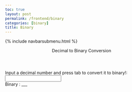 ```yaml
---
toc: true
layout: post
permalink: /frontend/binary
categories: [binary]
title: Binary 
---
```


{% include navbarsubmenu.html %}

<div class="container bg-primary">
    <header class="pb-3 mb-4 border-bottom border-primary text-dark">
        <span class="fs-4">Decimal to Binary Conversion</span>
    </header>
    <form>
        <div class="form-group row">
            Input a decimal number and press tab to convert it to binary!:
            <div>
                <input onblur="convert()" type="text" name="decimal" id="decimal"/><br>
            </div>
        </div>
        <div class="form-group row">
            Binary : <span id="binary" >___</span>
        </div>
    </form>
</div>

<script>
    function convert(){
        var array = document.getElementsByName('decimal');
        if (array[array.length-1].value.length != 0) {
            var binary = [];
            var decimal = parseInt(array[0].value)
            var rem;
            if (decimal == "0") {
                binary.unshift("0");
            }
            else if(parseInt(array[0].value)) {
                while (decimal != 0){
                    rem = decimal%2;
                    decimal = Math.floor(decimal/2)
                    binary.unshift(rem);
                }
            }
            const final = binary.join('');
            document.getElementById('binary').innerHTML = final;            
        }
        document.getElementById("decimal").focus();
    }

</script>